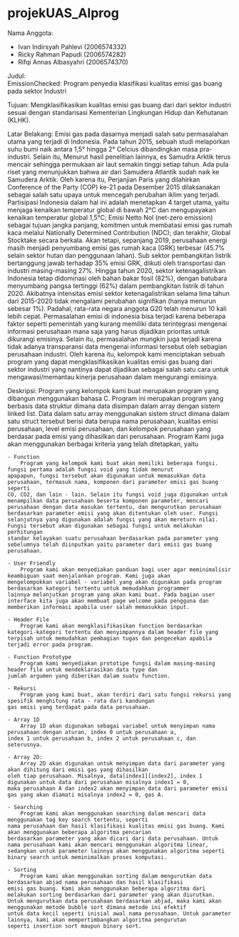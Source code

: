 # projekUAS_Alprog

Nama Anggota:
- Ivan Indirsyah Pahlevi (2006574332)
- Ricky Rahman Papudi (2006574282)
- Rifqi Annas Albasyahri (2006574370)

Judul:  
	EmissionChecked: Program penyedia klasifikasi kualitas emisi gas buang pada sektor Industri

Tujuan:
	Mengklasifikasikan kualitas emisi gas buang dari dari sektor industri sesuai dengan standarisasi 
	Kementerian Lingkungan Hidup dan Kehutanan (KLHK).

Latar Belakang:
	Emisi gas pada dasarnya menjadi salah satu permasalahan utama yang terjadi di Indonesia.
	Pada tahun 2015, sebuah studi melaporkan suhu bumi naik antara 1,5° hingga 2° Celcius dibandingkan masa pra-industri.
	Selain itu, Menurut hasil penelitian lainnya, es Samudra Arktik terus mencair sehingga
	permukaan air laut semakin tinggi setiap tahun. Ada pula riset yang menunjukkan bahwa air dari Samudera Atlantik
	sudah naik ke Samudera Arktik. Oleh karena itu, Perjanjian Paris yang dilahirkan Conference of the Party (COP)
	ke-21 pada Desember 2015 dilaksanakan sebagai salah satu upaya untuk mencegah perubahan iklim yang terjadi.
	Partisipasi Indonesia dalam hal ini adalah menetapkan 4 target utama, yaitu menjaga kenaikan temperatur global
	di bawah 2°C dan mengupayakan kenaikan temperatur global 1,5°C; Emisi Netto Nol (net-zero emission)
	sebagai tujuan jangka panjang; komitmen untuk membatasi emisi gas rumah kaca melalui Nationally Determined Contribution (NDC);
	dan terakhir, Global Stocktake secara berkala. Akan tetapi, sepanjang 2019, perusahaan energi masih menjadi penyumbang
	emisi gas rumah kaca (GRK) terbesar (45.7% selain sektor hutan dan penggunaan lahan). Sub sektor pembangkitan listrik
	bertanggung jawab terhadap 35% emisi GRK, diikuti oleh transportasi dan industri masing-masing 27%. Hingga tahun 2020,
	sektor ketenagalistrikan Indonesia tetap didominasi oleh bahan bakar fosil (82%), dengan batubara menyumbang pangsa tertinggi (62%)
	dalam pembangkitan listrik di tahun 2020. Akibatnya intensitas emisi sektor ketenagalistrikan selama lima tahun dari 2015-2020
	tidak mengalami perubahan signifikan (hanya menurun sebesar 1%). Padahal, rata-rata negara anggota G20 telah menurun 10 kali lebih cepat.
	Permasalahan emisi di indonesia bisa terjadi karena beberapa faktor seperti pemerintah yang kurang memiliki data terintegrasi
	mengenai informasi perusahaan mana saja yang harus dijadikan prioritas untuk dikurangi emisinya. Selain itu, permasalahan
	mungkin juga terjadi karena tidak adanya transparansi data mengenai informasi tersebut oleh sebagian perusahaan industri.
	Oleh karena itu, kelompok kami menciptakan sebuah program yang dapat mengklasifikasikan kualitas emisi gas buang dari sektor industri
	yang nantinya dapat dijadikan sebagai salah satu cara untuk mengawasi/memantau kinerja perusahaan dalam mengurangi emisinya.

Deskripsi:
	Program yang kelompok kami buat merupakan program yang dibangun menggunakan bahasa C. Program ini merupakan program yang
	berbasis data struktur dimana data disimpan dalam array dengan sistem linked list. Data dalam satu array menggunakan sistem struct
	dimana dalam satu struct tersebut berisi data berupa nama perusahaan, kualitas emisi perusahaan, level emisi perusahaan, dan kelompok
	perusahaan yang berdasar pada emisi yang dihasilkan dari perusahaan. Program Kami juga akan menggunakan berbagai kriteria yang telah
	ditetapkan, yaitu
	
	- Function
		Program yang kelompok kami buat akan memiliki beberapa fungsi. fungsi pertama adalah fungsi void yang tidak menurut
	apapapun, fungsi tersebut akan digunakan untuk memasukkan data perusahaan, termasuk nama, komponen dari parameter emisi gas buang seperti
	CO, CO2, dan lain - lain. Selain itu fungsi void juga digunakan untuk menampilkan data perusahaan beserta komponen parameter, mencari
	perusahaan dengan data masukan tertentu, dan mengurutkan perusahaan berdasarkan parameter emisi yang akan ditentukan oleh user. Fungsi
	selanjutnya yang digunakan adalah fungsi yang akan mereturn nilai. Fungsi tersebut akan digunakan sebagai fungsi untuk melakukan perhitungan
	standar kelayakan suatu perusahaan berdasarkan pada parameter yang sebelumnya telah diinputkan yaitu parameter dari emisi gas buang perusahaan.
	
	- User Friendly
		Program kami akan menyediakan panduan bagi user agar meminimalisir keambiguan saat menjalankan program. Kami juga akan
	mengelompokkan variabel - variabel yang akan digunakan pada program berdasarkan kategori tertentu untuk memudahkan programmer
	lainnya melanjutkan program yang akan kami buat. Pada bagian user interface kita juga akan membuat page welcome pada pengguna dan
	memberikan informasi apabila user salah memasukkan input.
	
	- Header File
		Program kami akan mengklasifikasikan function berdasarkan kategori-kategori tertentu dan menyimpannya dalam header file yang
	terpisah untuk memudahkan pembagian tugas dan pengecekan apabila terjadi error pada program.
	
	- Function Prototype
		Program kami menyediakan prototipe fungsi dalam masing-masing header file untuk mendeklarasikan data type dan
	jumlah argumen yang diberikan dalam suatu function.
	
	- Rekursi
		Program yang kami buat, akan terdiri dari satu fungsi rekursi yang spesifik menghitung rata - rata dari kandungan
	gas emisi yang terdapat pada data perusahaan.
	
	- Array 1D
		Array 1D akan digunakan sebagai variabel untuk menyimpan nama perusahaan dengan aturan, index 0 untuk perusahaan a,
	index 1 untuk perusahaan b, index 2 untuk perusahaan c, dan seterusnya.
	
	- Array 2D:
		Array 2D akan digunakan untuk menyimpan data dari parameter yang akan dihitung dari emisi gas yang dihasilkan
	oleh tiap perusahaan. Misalnya, data[index1][index2], index 1 digunakan untuk data dari perusahaan misalnya index1 = 0,
	maka perusahaan A dan index2 akan menyimpan data dari parameter emisi gas yang akan diamati misalnya index2 = 0, gas A.

	- Searching
		Program kami akan menggunakan searching dalam mencari data menggunakan tag key search tertentu, seperti
	nama perusahaan dan hasil klasifikasi kualitas emisi gas buang. Kami akan menggunakan beberapa algoritma pencarian
	berdasarkan parameter yang akan dicari dari data perusahaan. Untuk nama perusahaan kami akan mencari menggunakan algoritma linear,
	sedangkan untuk parameter lainnya akan menggunakan algoritma seperti binary search untuk meminimalkan proses komputasi.

	- Sorting
		Program kami akan menggunakan sorting dalam mengurutkan data berdasarkan abjad nama perusahaan dan hasil klasifikasi
	emisi gas buang. Kami akan menggunakan beberapa algoritma dari melakukan sorting berdasarkan dari parameter yang akan diurutkan.
	Untuk mengurutkan data perusahaan berdasarkan abjad, maka kami akan menggunakan metode bubble sort dimana metode ini efektif
	untuk data kecil seperti inisial awal nama perusahaan. Untuk parameter lainnya, kami akan mempertimbangkan algoritma pengurutan
	seperti insertion sort maupun binary sort.
